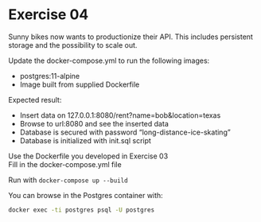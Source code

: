 # Exercise 04

Sunny bikes now wants to productionize their API. 
This includes persistent storage and the possibility to scale out.

Update the docker-compose.yml to run the following images:
- postgres:11-alpine
- Image built from supplied Dockerfile

Expected result:
- Insert data on 127.0.0.1:8080/rent?name=bob&location=texas
- Browse to url:8080 and see the inserted data
- Database is secured with password “long-distance-ice-skating”
- Database is initialized with init.sql script


Use the Dockerfile you developed in Exercise 03</br>
Fill in the docker-compose.yml file

Run with `docker-compose up --build`

You can browse in the Postgres container with:
```bash
docker exec -ti postgres psql -U postgres
```


